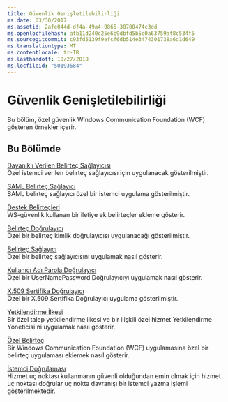 ```yaml
---
title: Güvenlik Genişletilebilirliği
ms.date: 03/30/2017
ms.assetid: 2afe044d-df4a-49a4-9865-38700474c3dd
ms.openlocfilehash: afb11d240c25e6b9dbfd5b5c0a63759af8c534f5
ms.sourcegitcommit: c93fd5139f9efcf6db514e3474301738a6d1d649
ms.translationtype: MT
ms.contentlocale: tr-TR
ms.lasthandoff: 10/27/2018
ms.locfileid: "50193584"
---
```

# <a name="security-extensibility"></a>Güvenlik Genişletilebilirliği
Bu bölüm, özel güvenlik Windows Communication Foundation (WCF) gösteren örnekler içerir.  
  
## <a name="in-this-section"></a>Bu Bölümde  
 [Dayanıklı Verilen Belirteç Sağlayıcısı](../../../../docs/framework/wcf/samples/durable-issued-token-provider.md)  
 Özel istemci verilen belirteç sağlayıcısı için uygulanacak gösterilmiştir.  
  
 [SAML Belirteç Sağlayıcı](../../../../docs/framework/wcf/samples/saml-token-provider.md)  
 SAML belirteç sağlayıcı özel bir istemci uygulama gösterilmiştir.  
  
 [Destek Belirteçleri](../../../../docs/framework/wcf/samples/supporting-tokens.md)  
 WS-güvenlik kullanan bir iletiye ek belirteçler ekleme gösterir.  
  
 [Belirteç Doğrulayıcı](../../../../docs/framework/wcf/samples/token-authenticator.md)  
 Özel bir belirteç kimlik doğrulayıcısı uygulanacağı gösterilmiştir.  
  
 [Belirteç Sağlayıcı](../../../../docs/framework/wcf/samples/token-provider.md)  
 Özel bir belirteç sağlayıcısını uygulamak nasıl gösterir.  
  
 [Kullanıcı Adı Parola Doğrulayıcı](../../../../docs/framework/wcf/samples/user-name-password-validator.md)  
 Özel bir UserNamePassword Doğrulayıcıyı uygulamak nasıl gösterir.  
  
 [X.509 Sertifika Doğrulayıcı](../../../../docs/framework/wcf/samples/x-509-certificate-validator.md)  
 Özel bir X.509 Sertifika Doğrulayıcı uygulama gösterilmiştir.  
  
 [Yetkilendirme İlkesi](../../../../docs/framework/wcf/samples/authorization-policy.md)  
 Bir özel talep yetkilendirme ilkesi ve bir ilişkili özel hizmet Yetkilendirme Yöneticisi'ni uygulamak nasıl gösterir.  
  
 [Özel Belirteç](../../../../docs/framework/wcf/samples/custom-token.md)  
 Bir Windows Communication Foundation (WCF) uygulamasına özel bir belirteç uygulaması eklemek nasıl gösterir.  
  
 [İstemci Doğrulaması](../../../../docs/framework/wcf/samples/client-validation.md)  
 Hizmet uç noktası kullanmanın güvenli olduğundan emin olmak için hizmet uç noktası doğrular uç nokta davranışı bir istemci yazma işlemi gösterilmektedir.
